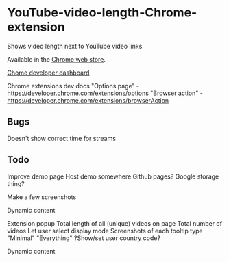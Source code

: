 # YouTube-video-length-Chrome-extension

Shows video length next to YouTube video links

Available in the [Chrome web store](https://chrome.google.com/webstore/detail/youtube-video-length/lfkbfhglojdeoebdkpmgmphplhanchff).

[Chome developer dashboard](https://chrome.google.com/webstore/developer/dashboard)

Chrome extensions dev docs
	"Options page" - https://developer.chrome.com/extensions/options
	"Browser action" - https://developer.chrome.com/extensions/browserAction

## Bugs
Doesn't show correct time for streams

## Todo
Improve demo page
	Host demo somewhere
		Github pages?
		Google storage thing?

Make a few screenshots

Dynamic content

Extension popup
	Total length of all (unique) videos on page
	Total number of videos
	Let user select display mode
		Screenshots of each tooltip type
		"Minimal"
		"Everything"
	?Show/set user country code?

Dynamic content